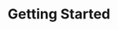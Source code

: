 ---
title: Getting Started
description: This series guides you through getting started the Armory Spinnaker platform.
---